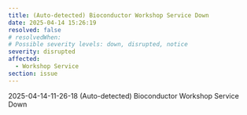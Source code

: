 ```yaml
---
title: (Auto-detected) Bioconductor Workshop Service Down
date: 2025-04-14 15:26:19
resolved: false
# resolvedWhen: 
# Possible severity levels: down, disrupted, notice
severity: disrupted
affected:
  - Workshop Service
section: issue
---
```


2025-04-14-11-26-18 (Auto-detected) Bioconductor Workshop Service Down

